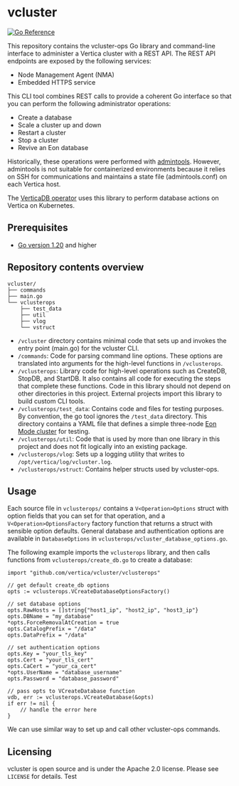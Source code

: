 # vcluster

[![Go Reference](https://pkg.go.dev/badge/github.com/vertica/vcluster.svg)](https://pkg.go.dev/github.com/vertica/vcluster)

This repository contains the vcluster-ops Go library and command-line 
interface to administer a Vertica cluster with a REST API. The REST API 
endpoints are exposed by the following services:
- Node Management Agent (NMA)
- Embedded HTTPS service

This CLI tool combines REST calls to provide a coherent Go interface so that 
you can perform the following administrator operations:
- Create a database
- Scale a cluster up and down
- Restart a cluster
- Stop a cluster
- Revive an Eon database

Historically, these operations were performed with [admintools](https://docs.vertica.com/latest/en/admin/using-admin-tools/admin-tools-reference/writing-admin-tools-scripts/).
However, admintools is not suitable for containerized environments because it
relies on SSH for communications and maintains a state file (admintools.conf)
on each Vertica host.

The [VerticaDB operator](https://github.com/vertica/vertica-kubernetes) uses
this library to perform database actions on Vertica on Kubernetes.

## Prerequisites
- [Go version 1.20](https://go.dev/doc/install) and higher


## Repository contents overview

```
vcluster/
├── commands
├── main.go
└── vclusterops
    ├── test_data
    ├── util
    ├── vlog
    └── vstruct
```

- `/vcluster` directory contains minimal code that sets up and invokes the
  entry point (main.go) for the vcluster CLI.
- `/commands`: Code for parsing command line options. These options are
  translated into arguments for the high-level functions in `/vclusterops`.
- `/vclusterops`: Library code for high-level operations such as CreateDB,
  StopDB, and StartDB. It also contains all code for executing the steps that
complete these functions. Code in this library should not depend on other
directories in this project.
  External projects import this library to build custom CLI tools.
- `/vclusterops/test_data`: Contains code and files for testing purposes. By
  convention, the go tool ignores the `/test_data` directory.
  This directory contains a YAML file that defines a simple three-node [Eon Mode cluster](https://docs.vertica.com/latest/en/architecture/eon-concepts/) for testing.
- `/vclusterops/util`: Code that is used by more than one library in this
  project and does not fit logically into an existing package.
- `/vclusterops/vlog`: Sets up a logging utility that writes to
  `/opt/vertica/log/vcluster.log`.
- `/vclusterops/vstruct`: Contains helper structs used by vcluster-ops.


## Usage
Each source file in `vclusterops/` contains a `V<Operation>Options` struct 
with option fields that you can set for that operation, and a `V<Operation>OptionsFactory` 
factory function that returns a struct with sensible option defaults. General
database and authentication options are available in `DatabaseOptions` in 
`vclusterops/vcluster_database_options.go`.

The following example imports the `vclusterops` library, and then calls 
functions from `vclusterops/create_db.go` to create a database:


```
import "github.com/vertica/vcluster/vclusterops"

// get default create_db options
opts := vclusterops.VCreateDatabaseOptionsFactory()

// set database options
opts.RawHosts = []string{"host1_ip", "host2_ip", "host3_ip"}
opts.DBName = "my_database"
*opts.ForceRemovalAtCreation = true
opts.CatalogPrefix = "/data"
opts.DataPrefix = "/data"

// set authentication options
opts.Key = "your_tls_key"
opts.Cert = "your_tls_cert"
opts.CaCert = "your_ca_cert"
*opts.UserName = "database_username"
opts.Password = "database_password"

// pass opts to VCreateDatabase function
vdb, err := vclusterops.VCreateDatabase(&opts)
if err != nil {
	// handle the error here
}
```

We can use similar way to set up and call other vcluster-ops commands.


## Licensing
vcluster is open source and is under the Apache 2.0 license. Please see 
`LICENSE` for details. Test
